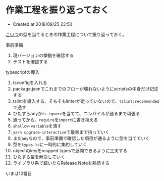# 作業工程を振り返っておく

* Created at 2018/09/25 23:50

[こいつ](https://github.com/Himenon/gen/pull/1)の型を当てるときの作業工程について振り返っておく。

事前準備

1. 現バージョンの挙動を確認する
2. テストを確認する

typescriptの導入

1. tsconfigを入れる
2. package.jsonでこれまでのフローが壊れないようにscriptsの中身だけ記述する
3. tslintを導入する。そもそもlinterが走っていないので、`tslint:recommended`で通す
4. ひたすらanyか`ts-ignore`を当てて、コンパイルが通るまで頑張る
5. 通ってから、`require`を`import`に書き換える
6. `shallow-variable`を潰す
7. `yarn upgrade-interactive`で最新まで持っていく
8. まだ`any`なので、事前準備で確認した項目が通るように型を当てていく
9. 型を`types.ts`に一時的に集約していく
10. objectのkeyをmapped typesで展開できるように工夫する
11. ひたすら型を解決していく
12. ライブラリ系で躓いたらRelease Noteを熟読する

いまは12番目
